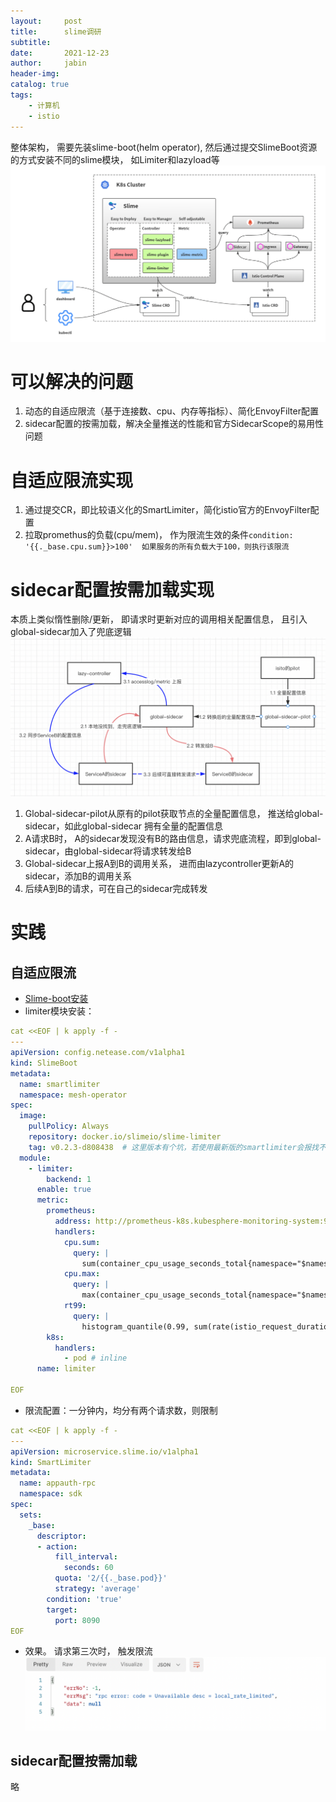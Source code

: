 ```yaml
---
layout:     post
title:      slime调研
subtitle:   
date:       2021-12-23
author:     jabin
header-img: 
catalog: true
tags:
    - 计算机
    - istio
---
```


整体架构， 需要先装slime-boot(helm operator), 然后通过提交SlimeBoot资源的方式安装不同的slime模块， 如Limiter和lazyload等
![图片描述](/img/slime-arc.png)
# 可以解决的问题
1. 动态的自适应限流（基于连接数、cpu、内存等指标）、简化EnvoyFilter配置
2. sidecar配置的按需加载，解决全量推送的性能和官方SidecarScope的易用性问题

# 自适应限流实现
1. 通过提交CR，即比较语义化的SmartLimiter，简化istio官方的EnvoyFilter配置
2. 拉取promethus的负载(cpu/mem)， 作为限流生效的条件`condition: '{{._base.cpu.sum}}>100'  如果服务的所有负载大于100，则执行该限流`

#  sidecar配置按需加载实现
本质上类似惰性删除/更新， 即请求时更新对应的调用相关配置信息， 且引入global-sidecar加入了兜底逻辑
![图片描述](/img/slime-lazy.png)
1. Global-sidecar-pilot从原有的pilot获取节点的全量配置信息， 推送给global-sidecar，如此global-sidecar 拥有全量的配置信息
2. A请求B时， A的sidecar发现没有B的路由信息，请求兜底流程，即到global-sidecar，由global-sidecar将请求转发给B
3. Global-sidecar上报A到B的调用关系， 进而由lazycontroller更新A的sidecar，添加B的调用关系
4. 后续A到B的请求，可在自己的sidecar完成转发

# 实践
## 自适应限流
- [Slime-boot安装](https://github.com/slime-io/slime/blob/master/doc/zh/slime-boot.md)
- limiter模块安装：
```yaml
cat <<EOF | k apply -f -
---
apiVersion: config.netease.com/v1alpha1
kind: SlimeBoot
metadata:
  name: smartlimiter
  namespace: mesh-operator
spec:
  image:
    pullPolicy: Always
    repository: docker.io/slimeio/slime-limiter
    tag: v0.2.3-d808438  # 这里版本有个坑，若使用最新版的smartlimiter会报找不到对应版本的资源
  module:
    - limiter:
        backend: 1
      enable: true
      metric:
        prometheus:
          address: http://prometheus-k8s.kubesphere-monitoring-system:9090
          handlers:
            cpu.sum:
              query: |
                sum(container_cpu_usage_seconds_total{namespace="$namespace",pod=~"$pod_name",image=""})
            cpu.max:
              query: |
                max(container_cpu_usage_seconds_total{namespace="$namespace",pod=~"$pod_name",image=""})
            rt99:
              query: |
                histogram_quantile(0.99, sum(rate(istio_request_duration_milliseconds_bucket{kubernetes_pod_name=~"$pod_name"}[2m]))by(le))
        k8s:
          handlers:
            - pod # inline
      name: limiter

EOF

```

- 限流配置：一分钟内，均分有两个请求数，则限制
```yaml
cat <<EOF | k apply -f -
---
apiVersion: microservice.slime.io/v1alpha1
kind: SmartLimiter
metadata:
  name: appauth-rpc
  namespace: sdk
spec:
  sets:
    _base:
      descriptor:
      - action:
          fill_interval:
            seconds: 60
          quota: '2/{{._base.pod}}'
          strategy: 'average'  
        condition: 'true'
        target:
          port: 8090
EOF
```

- 效果。 请求第三次时， 触发限流
![图片描述](/img/slime-pratice.png)

## sidecar配置按需加载
略


